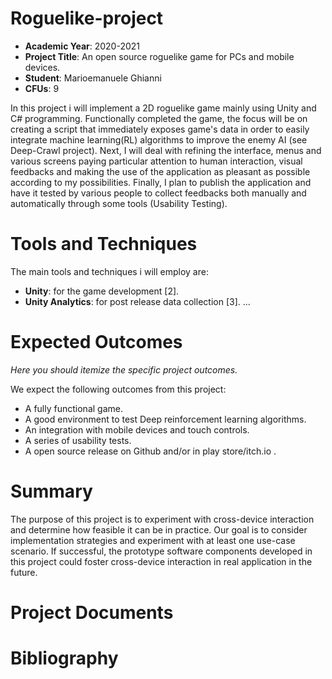 # Roguelike-project

- **Academic Year**: 2020-2021
- **Project Title**: An open source roguelike game for PCs and mobile devices.
- **Student**: Marioemanuele Ghianni
- **CFUs**: 9 

In this project i will implement a 2D roguelike game mainly using Unity and C# programming. 
Functionally completed the game, the focus will be on creating a script that immediately exposes game's data in order to easily integrate machine learning(RL) algorithms to improve the enemy AI (see Deep-Crawl project). 
Next, I will deal with refining the interface, menus and various screens paying particular attention to human interaction, visual feedbacks and making the use of the application as pleasant as possible according to my possibilities. 
Finally, I plan to publish the application and have it tested by various people to collect feedbacks both manually and automatically through some tools (Usability Testing).

# Tools and Techniques

The main tools and techniques i will employ are:
- **Unity**: for the game development \[2\].
- **Unity Analytics**: for post release data collection \[3\].
...

# Expected Outcomes
*Here you should itemize the specific project outcomes.*

We expect the following outcomes from this project:
- A fully functional game.
- A good environment to test Deep reinforcement learning algorithms.
- An integration with mobile devices and touch controls.
- A series of usability tests.
- A open source release on Github and/or in play store/itch.io . 



# Summary
The purpose of this project is to experiment with cross-device interaction and determine how feasible it can be in practice. Our goal is to consider implementation strategies and experiment with at least one use-case scenario. If successful, the prototype software components developed in this project could foster cross-device interaction in real application in the future.

# Project Documents


# Bibliography
